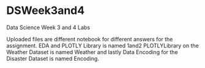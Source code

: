 # DSWeek3and4
Data Science Week 3 and 4 Labs

Uploaded files are different notebook for different answers for the assignment. EDA and PLOTLY Library is named 1and2
PLOTLYLibrary on the Weather Dataset is named Weather
and lastly Data Encoding for the Disaster Dataset is named Encoding.

